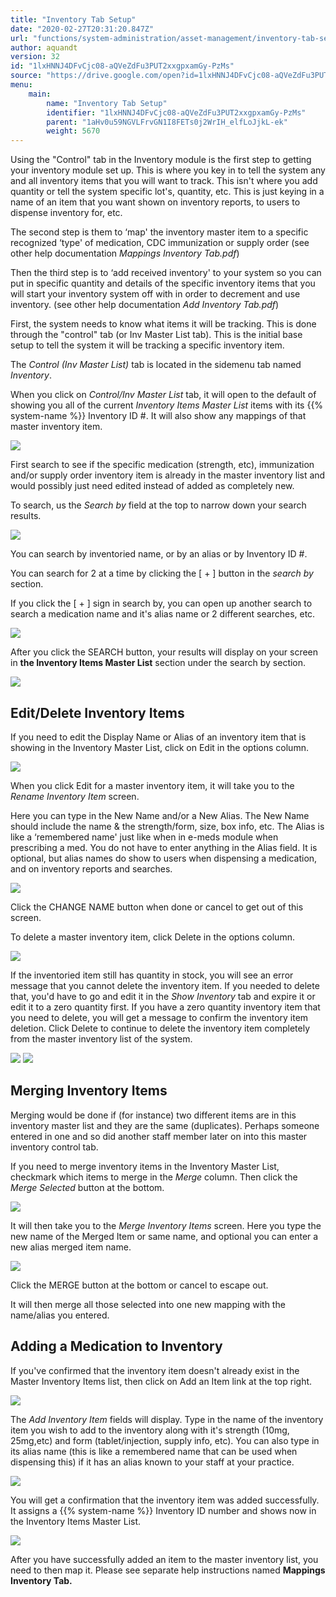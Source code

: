 ```yaml
---
title: "Inventory Tab Setup"
date: "2020-02-27T20:31:20.847Z"
url: "functions/system-administration/asset-management/inventory-tab-setup.html"
author: aquandt
version: 32
id: "1lxHNNJ4DFvCjc08-aQVeZdFu3PUT2xxgpxamGy-PzMs"
source: "https://drive.google.com/open?id=1lxHNNJ4DFvCjc08-aQVeZdFu3PUT2xxgpxamGy-PzMs"
menu:
    main:
        name: "Inventory Tab Setup"
        identifier: "1lxHNNJ4DFvCjc08-aQVeZdFu3PUT2xxgpxamGy-PzMs"
        parent: "1aHv0u59NGVLFrvGN1I8FETs0j2WrIH_elfLoJjkL-ek"
        weight: 5670
---
```

Using the "Control" tab in the Inventory module is the first step to getting your inventory module set up. This is where you key in to tell the system any and all inventory items that you will want to track. This isn't where you add quantity or tell the system specific lot's, quantity, etc. This is just keying in a name of an item that you want shown on inventory reports, to users to dispense inventory for, etc.

The second step is them to ‘map' the inventory master item to a specific recognized ‘type' of medication, CDC immunization or supply order (see other help documentation *Mappings Inventory Tab.pdf*)

Then the third step is to ‘add received inventory' to your system so you can put in specific quantity and details of the specific inventory items that you will start your inventory system off with in order to decrement and use inventory. (see other help documentation *Add Inventory Tab.pdf*)

First, the system needs to know what items it will be tracking. This is done through the "control" tab (or Inv Master List tab). This is the initial base setup to tell the system it will be tracking a specific inventory item.

The *Control (Inv Master List)* tab is located in the sidemenu tab named *Inventory*.

When you click on *Control/Inv Master List* tab, it will open to the default of showing you all of the current *Inventory Items Master List* items with its {{% system-name %}} Inventory ID #. It will also show any mappings of that master inventory item.

![](inventory-tab-setup.images/image1.png)

First search to see if the specific medication (strength, etc), immunization and/or supply order inventory item is already in the master inventory list and would possibly just need edited instead of added as completely new.

To search, us the *Search by* field at the top to narrow down your search results.

![](inventory-tab-setup.images/image3.png)

You can search by inventoried name, or by an alias or by Inventory ID #.

You can search for 2 at a time by clicking the [ + ] button in the *search by* section.

If you click the [ + ] sign in search by, you can open up another search to search a medication name and it's alias name or 2 different searches, etc.

![](inventory-tab-setup.images/image2.png)

After you click the SEARCH button, your results will display on your screen in **the Inventory Items Master List** section under the search by section.

![](inventory-tab-setup.images/image5.png)

## Edit/Delete Inventory Items

If you need to edit the Display Name or Alias of an inventory item that is showing in the Inventory Master List, click on Edit in the options column.

![](inventory-tab-setup.images/image4.png)

When you click Edit for a master inventory item, it will take you to the *Rename Inventory Item* screen.

Here you can type in the New Name and/or a New Alias. The New Name should include the name & the strength/form, size, box info, etc. The Alias is like a ‘remembered name' just like when in e-meds module when prescribing a med. You do not have to enter anything in the Alias field. It is optional, but alias names do show to users when dispensing a medication, and on inventory reports and searches.

![](inventory-tab-setup.images/image7.png)

Click the CHANGE NAME button when done or cancel to get out of this screen.

To delete a master inventory item, click Delete in the options column.

![](inventory-tab-setup.images/image6.png)

If the inventoried item still has quantity in stock, you will see an error message that you cannot delete the inventory item. If you needed to delete that, you'd have to go and edit it in the *Show Inventory* tab and expire it or edit it to a zero quantity first. If you have a zero quantity inventory item that you need to delete, you will get a message to confirm the inventory item deletion. Click Delete to continue to delete the inventory item completely from the master inventory list of the system.

![](inventory-tab-setup.images/image9.png) ![](inventory-tab-setup.images/image8.png)

## Merging Inventory Items

Merging would be done if (for instance) two different items are in this inventory master list and they are the same (duplicates). Perhaps someone entered in one and so did another staff member later on into this master inventory control tab.

If you need to merge inventory items in the Inventory Master List, checkmark which items to merge in the *Merge* column. Then click the *Merge Selected* button at the bottom.

![](inventory-tab-setup.images/image12.png)

It will then take you to the *Merge Inventory Items* screen. Here you type the new name of the Merged Item or same name, and optional you can enter a new alias merged item name.

![](inventory-tab-setup.images/image10.png)

Click the MERGE button at the bottom or cancel to escape out.

It will then merge all those selected into one new mapping with the name/alias you entered.

## Adding a Medication to Inventory

If you've confirmed that the inventory item doesn't already exist in the Master Inventory Items list, then click on Add an Item link at the top right.

![](inventory-tab-setup.images/image11.png)

The *Add Inventory Item* fields will display. Type in the name of the inventory item you wish to add to the inventory along with it's strength (10mg, 25mg,etc) and form (tablet/injection, supply info, etc). You can also type in its alias name (this is like a remembered name that can be used when dispensing this) if it has an alias known to your staff at your practice.

![](inventory-tab-setup.images/image13.png)

You will get a confirmation that the inventory item was added successfully. It assigns a {{% system-name %}} Inventory ID number and shows now in the Inventory Items Master List.

![](inventory-tab-setup.images/image14.png)

After you have successfully added an item to the master inventory list, you need to then map it. Please see separate help instructions named **Mappings Inventory Tab.**

